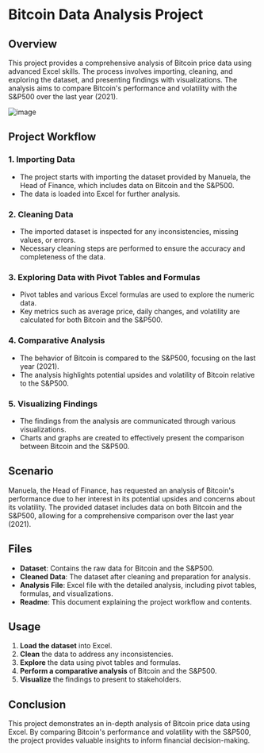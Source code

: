 # Bitcoin Data Analysis Project

## Overview

This project provides a comprehensive analysis of Bitcoin price data using advanced Excel skills. The process involves importing, cleaning, and exploring the dataset, and presenting findings with visualizations. The analysis aims to compare Bitcoin's performance and volatility with the S&P500 over the last year (2021).

![image](https://github.com/user-attachments/assets/54205aba-3cfd-41b6-b9af-04ae7aac9a09)

## Project Workflow

### 1. Importing Data
- The project starts with importing the dataset provided by Manuela, the Head of Finance, which includes data on Bitcoin and the S&P500.
- The data is loaded into Excel for further analysis.

### 2. Cleaning Data
- The imported dataset is inspected for any inconsistencies, missing values, or errors.
- Necessary cleaning steps are performed to ensure the accuracy and completeness of the data.

### 3. Exploring Data with Pivot Tables and Formulas
- Pivot tables and various Excel formulas are used to explore the numeric data.
- Key metrics such as average price, daily changes, and volatility are calculated for both Bitcoin and the S&P500.

### 4. Comparative Analysis
- The behavior of Bitcoin is compared to the S&P500, focusing on the last year (2021).
- The analysis highlights potential upsides and volatility of Bitcoin relative to the S&P500.

### 5. Visualizing Findings
- The findings from the analysis are communicated through various visualizations.
- Charts and graphs are created to effectively present the comparison between Bitcoin and the S&P500.

## Scenario

Manuela, the Head of Finance, has requested an analysis of Bitcoin's performance due to her interest in its potential upsides and concerns about its volatility. The provided dataset includes data on both Bitcoin and the S&P500, allowing for a comprehensive comparison over the last year (2021).

## Files

- **Dataset**: Contains the raw data for Bitcoin and the S&P500.
- **Cleaned Data**: The dataset after cleaning and preparation for analysis.
- **Analysis File**: Excel file with the detailed analysis, including pivot tables, formulas, and visualizations.
- **Readme**: This document explaining the project workflow and contents.

## Usage

1. **Load the dataset** into Excel.
2. **Clean** the data to address any inconsistencies.
3. **Explore** the data using pivot tables and formulas.
4. **Perform a comparative analysis** of Bitcoin and the S&P500.
5. **Visualize** the findings to present to stakeholders.

## Conclusion

This project demonstrates an in-depth analysis of Bitcoin price data using Excel. By comparing Bitcoin's performance and volatility with the S&P500, the project provides valuable insights to inform financial decision-making.
